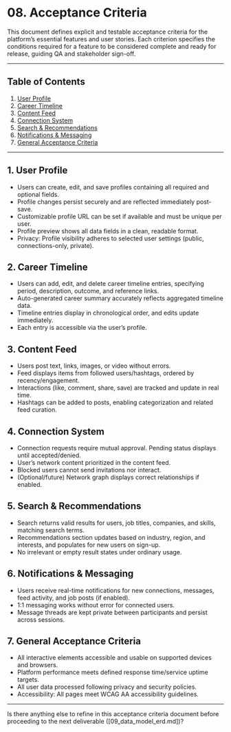 # 08. Acceptance Criteria

This document defines explicit and testable acceptance criteria for the platform’s essential features and user stories. Each criterion specifies the conditions required for a feature to be considered complete and ready for release, guiding QA and stakeholder sign-off.

---

## Table of Contents
1. [User Profile](#user-profile)
2. [Career Timeline](#career-timeline)
3. [Content Feed](#content-feed)
4. [Connection System](#connection-system)
5. [Search & Recommendations](#search--recommendations)
6. [Notifications & Messaging](#notifications--messaging)
7. [General Acceptance Criteria](#general-acceptance-criteria)

---

## 1. User Profile
- Users can create, edit, and save profiles containing all required and optional fields.
- Profile changes persist securely and are reflected immediately post-save.
- Customizable profile URL can be set if available and must be unique per user.
- Profile preview shows all data fields in a clean, readable format.
- Privacy: Profile visibility adheres to selected user settings (public, connections-only, private).

## 2. Career Timeline
- Users can add, edit, and delete career timeline entries, specifying period, description, outcome, and reference links.
- Auto-generated career summary accurately reflects aggregated timeline data.
- Timeline entries display in chronological order, and edits update immediately.
- Each entry is accessible via the user’s profile.

## 3. Content Feed
- Users post text, links, images, or video without errors.
- Feed displays items from followed users/hashtags, ordered by recency/engagement.
- Interactions (like, comment, share, save) are tracked and update in real time.
- Hashtags can be added to posts, enabling categorization and related feed curation.

## 4. Connection System
- Connection requests require mutual approval. Pending status displays until accepted/denied.
- User’s network content prioritized in the content feed.
- Blocked users cannot send invitations nor interact.
- (Optional/future) Network graph displays correct relationships if enabled.

## 5. Search & Recommendations
- Search returns valid results for users, job titles, companies, and skills, matching search terms.
- Recommendations section updates based on industry, region, and interests, and populates for new users on sign-up.
- No irrelevant or empty result states under ordinary usage.

## 6. Notifications & Messaging
- Users receive real-time notifications for new connections, messages, feed activity, and job posts (if enabled).
- 1:1 messaging works without error for connected users.
- Message threads are kept private between participants and persist across sessions.

## 7. General Acceptance Criteria
- All interactive elements accessible and usable on supported devices and browsers.
- Platform performance meets defined response time/service uptime targets.
- All user data processed following privacy and security policies.
- Accessibility: All pages meet WCAG AA accessibility guidelines.

---

Is there anything else to refine in this acceptance criteria document before proceeding to the next deliverable ([09_data_model_erd.md])?